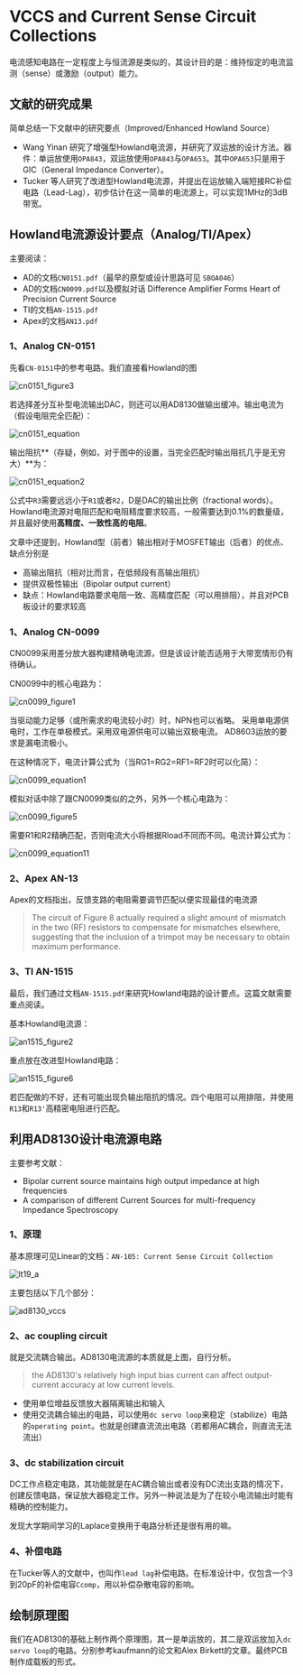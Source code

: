 # VCCS and Current Sense Circuit Collections

电流感知电路在一定程度上与恒流源是类似的，其设计目的是：维持恒定的电流监测（sense）或激励（output）能力。

## 文献的研究成果

简单总结一下文献中的研究要点（Improved/Enhanced Howland Source）

 - Wang Yinan 研究了增强型Howland电流源，并研究了双运放的设计方法。器件：单运放使用`OPA843`，双运放使用`OPA843`与`OPA653`。其中`OPA653`只是用于GIC（General Impedance Converter）。
 - Tucker 等人研究了改进型Howland电流源，并提出在运放输入端短接RC补偿电路（Lead-Lag），初步估计在这一简单的电流源上，可以实现1MHz的3dB带宽。

## Howland电流源设计要点（Analog/TI/Apex）

主要阅读：

 - AD的文档`CN0151.pdf`（最早的原型或设计思路可见 `SBOA046`）
 - AD的文档`CN0099.pdf`以及模拟对话 Difference Amplifier Forms Heart of Precision Current Source
 - TI的文档`AN-1515.pdf`
 - Apex的文档`AN13.pdf`

### 1、Analog CN-0151

先看`CN-0151`中的参考电路。我们直接看Howland的图

![cn0151_figure3](figs/cn0151_figure3.png)

若选择差分互补型电流输出DAC，则还可以用AD8130做输出缓冲。输出电流为（假设电阻完全匹配）：

![cn0151_equation](figs/cn0151_equation.png)

输出阻抗**（存疑，例如，对于图中的设置，当完全匹配时输出阻抗几乎是无穷大）**为：

![cn0151_equation2](figs/cn0151_equation2.png)

公式中`R3`需要远远小于`R1`或者`R2`，D是DAC的输出比例（fractional words）。Howland电流源对电阻匹配和电阻精度要求较高，一般需要达到0.1%的数量级，并且最好使用**高精度、一致性高的电阻**。

文章中还提到，Howland型（前者）输出相对于MOSFET输出（后者）的优点、缺点分别是

 - 高输出阻抗（相对比而言，在低频段有高输出阻抗）
 - 提供双极性输出（Bipolar output current）
 - 缺点：Howland电路要求电阻一致、高精度匹配（可以用排阻），并且对PCB板设计的要求较高

### 1、Analog CN-0099

CN0099采用差分放大器构建精确电流源，但是该设计能否适用于大带宽情形仍有待确认。

CN0099中的核心电路为：

![cn0099_figure1](figs/cn0099_figure1.png)

当驱动能力足够（或所需求的电流较小时）时，NPN也可以省略。
采用单电源供电时，工作在单极模式。采用双电源供电可以输出双极电流。
AD8603运放的要求是漏电流极小。

在这种情况下，电流计算公式为（当RG1=RG2=RF1=RF2时可以化简）：

![cn0099_equation1](figs/cn0099_equation1.png)

模拟对话中除了跟CN0099类似的之外，另外一个核心电路为：

![cn0099_figure5](figs/cn0099_figure5.png)

需要R1和R2精确匹配，否则电流大小将根据Rload不同而不同。电流计算公式为：

![cn0099_equation11](figs/cn0099_equation11.png)

### 2、Apex AN-13

Apex的文档指出，反馈支路的电阻需要调节匹配以便实现最佳的电流源

> The circuit of Figure 8 actually required a slight amount of mismatch
> in the two (RF) resistors to compensate for mismatches elsewhere,
> suggesting that the inclusion of a trimpot may be necessary
> to obtain maximum performance.

### 3、TI AN-1515

最后，我们通过文档`AN-1515.pdf`来研究Howland电路的设计要点。这篇文献需要重点阅读。

基本Howland电流源：

![an1515_figure2](figs/an1515_figure1.png)

重点放在改进型Howland电路：

![an1515_figure6](figs/an1515_figure6.png)

若匹配做的不好，还有可能出现负输出阻抗的情况。四个电阻可以用排阻，并使用`R13`和`R13'`高精密电阻进行匹配。

## 利用AD8130设计电流源电路

主要参考文献：

 - Bipolar current source maintains high output impedance at high frequencies
 - A comparison of different Current Sources for multi-frequency Impedance Spectroscopy

### 1、原理

基本原理可见Linear的文档：`AN-105: Current Sense Circuit Collection`

![lt19_a](figs/lt19_a.png)

主要包括以下几个部分：

![ad8130_vccs](figs/ad8130_vccs.png)

### 2、ac coupling circuit

就是交流耦合输出。AD8130电流源的本质就是上图，自行分析。

> the AD8130's relatively high input bias current can affect output-current accuracy at low current levels.

 - 使用单位增益反馈放大器隔离输出和输入
 - 使用交流耦合输出的电路，可以使用`dc servo loop`来稳定（stabilize）电路的`operating point`。也就是创建直流流出电路（若都用AC耦合，则直流无法流出）

### 3、dc stabilization circuit

DC工作点稳定电路，其功能就是在AC耦合输出或者没有DC流出支路的情况下，创建反馈电路，保证放大器稳定工作。另外一种说法是为了在较小电流输出时能有精确的控制能力。

发现大学期间学习的Laplace变换用于电路分析还是很有用的嘛。

### 4、补偿电路

在Tucker等人的文献中，也叫作`lead lag`补偿电路。在标准设计中，仅包含一个3到20pF的补偿电容`Ccomp`，用以补偿杂散电容的影响。

## 绘制原理图

我们在AD8130的基础上制作两个原理图，其一是单运放的，其二是双运放加入`dc servo loop`的电路。分别参考kaufmann的论文和Alex Birkett的文章。最终PCB制作成载板的形式。
